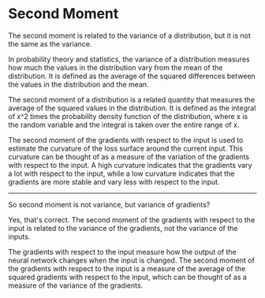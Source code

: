 # Second Moment

The second moment is related to the variance of a distribution, but it is not the same as the variance.

In probability theory and statistics, the variance of a distribution measures how much the values in the distribution vary from the mean of the distribution. It is defined as the average of the squared differences between the values in the distribution and the mean.

The second moment of a distribution is a related quantity that measures the average of the squared values in the distribution. It is defined as the integral of x^2 times the probability density function of the distribution, where x is the random variable and the integral is taken over the entire range of x.

The second moment of the gradients with respect to the input is used to estimate the curvature of the loss surface around the current input. This curvature can be thought of as a measure of the variation of the gradients with respect to the input. A high curvature indicates that the gradients vary a lot with respect to the input, while a low curvature indicates that the gradients are more stable and vary less with respect to the input.

---

So second moment is not variance, but variance of gradients?

Yes, that's correct. The second moment of the gradients with respect to the input is related to the variance of the gradients, not the variance of the inputs.

The gradients with respect to the input measure how the output of the neural network changes when the input is changed. The second moment of the gradients with respect to the input is a measure of the average of the squared gradients with respect to the input, which can be thought of as a measure of the variance of the gradients.